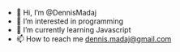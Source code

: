 - 👋 Hi, I’m @DennisMadaj
- 👀 I’m interested in programming
- 🌱 I’m currently learning Javascript
- 📫 How to reach me dennis.madaj@gmail.com

<!---
DennisMadaj/DennisMadaj is a ✨ special ✨ repository because its `README.md` (this file) appears on your GitHub profile.
You can click the Preview link to take a look at your changes.
--->
